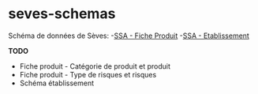 # seves-schemas

Schéma de données de Sèves:
-[SSA - Fiche Produit](./ssa.produit.schema.json)
-[SSA - Etablissement](./ssa.etablissement.schema.json)

**TODO**
- Fiche produit - Catégorie de produit et produit
- Fiche produit - Type de risques et risques
- Schéma établissement
